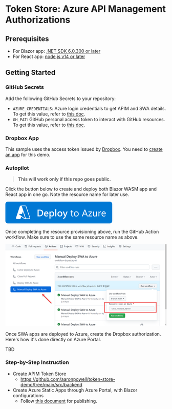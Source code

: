 # Token Store: Azure API Management Authorizations #

## Prerequisites ##

* For Blazor app: [.NET SDK 6.0.300 or later](https://dotnet.microsoft.com/en-us/download/dotnet/6.0)
* For React app: [node.js v14 or later](https://nodejs.org/en/download/)


## Getting Started ##

### GitHub Secrets ###

Add the following GitHub Secrets to your repository:

* `AZURE_CREDENTIALS`: Azure login credentials to get APIM and SWA details. To get this value, refer to [this doc](https://github.com/Azure/login#configure-deployment-credentials).
* `GH_PAT`: GitHub personal access token to interact with GitHub resources. To get this value, refer to [this doc](https://docs.github.com/en/authentication/keeping-your-account-and-data-secure/creating-a-personal-access-token#creating-a-token).


### Dropbox App ###

This sample uses the access token issued by [Dropbox](https://dropbox.com). You need to [create an app](https://dropbox.com/developers/apps) for this demo.


### Autopilot ###

> **This will work only if this repo goes public.**

Click the button below to create and deploy both Blazor WASM app and React app in one go. Note the resource name for later use.

[![Deploy To Azure](https://raw.githubusercontent.com/Azure/azure-quickstart-templates/master/1-CONTRIBUTION-GUIDE/images/deploytoazure.svg?sanitize=true)](https://portal.azure.com/?Microsoft_Azure_ApiManagement=tuanguye2&feature.tokenstores=true#create/Microsoft.Template/uri/https%3A%2F%2Fraw.githubusercontent.com%2Faaronpowell%2Ftoken-store-demo%2Fmain%2Fsrc%2Fbackend%2Fmain.json)

Once completing the resource provisioning above, run the GitHub Action workflow. Make sure to use the same resource name as above.

![Run manual deployment](workflow_dispatch.png)

Once SWA apps are deployed to Azure, create the Dropbox authorization. Here's how it's done directly on Azure Portal.

TBD


### Step-by-Step Instruction ###

* Create APIM Token Store
  * https://github.com/aaronpowell/token-store-demo/tree/main/src/backend
* Create Azure Static Apps through Azure Portal, with Blazor configurations
  * Follow [this document](https://docs.microsoft.com/azure/static-web-apps/deploy-blazor#create-a-static-web-app) for publishing.
